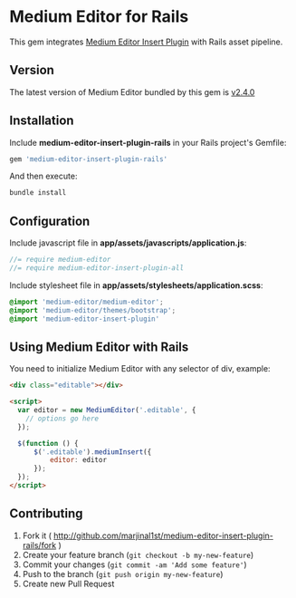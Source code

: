 # Medium Editor for Rails

This gem integrates [Medium Editor Insert Plugin](https://github.com/orthes/medium-editor-insert-plugin) with Rails asset pipeline.

## Version

The latest version of Medium Editor bundled by this gem is [v2.4.0](https://github.com/orthes/medium-editor-insert-plugin/releases)

## Installation

Include **medium-editor-insert-plugin-rails** in your Rails project's Gemfile:

```ruby
gem 'medium-editor-insert-plugin-rails'
```

And then execute:

```bash
bundle install
```

## Configuration

Include javascript file in **app/assets/javascripts/application.js**:

```javascript
//= require medium-editor
//= require medium-editor-insert-plugin-all
```

Include stylesheet file in **app/assets/stylesheets/application.scss**:

```scss
@import 'medium-editor/medium-editor';
@import 'medium-editor/themes/bootstrap';
@import 'medium-editor-insert-plugin'
```

## Using Medium Editor with Rails

You need to initialize Medium Editor with any selector of div, example:

```html
<div class="editable"></div>

<script>
  var editor = new MediumEditor('.editable', {
    // options go here
  });

  $(function () {
      $('.editable').mediumInsert({
          editor: editor
      });
  });
</script>
```

## Contributing

1. Fork it ( http://github.com/marjinal1st/medium-editor-insert-plugin-rails/fork )
2. Create your feature branch (`git checkout -b my-new-feature`)
3. Commit your changes (`git commit -am 'Add some feature'`)
4. Push to the branch (`git push origin my-new-feature`)
5. Create new Pull Request
